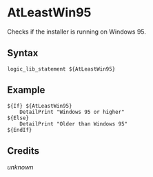 # AtLeastWin95

Checks if the installer is running on Windows 95.

## Syntax

	logic_lib_statement ${AtLeastWin95}

## Example

	${If} ${AtLeastWin95}
		DetailPrint "Windows 95 or higher"
	${Else}
		DetailPrint "Older than Windows 95"
	${EndIf}

## Credits

*unknown*

